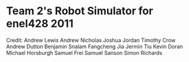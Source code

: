 # Team 2's Robot Simulator for enel428 2011

Credit: Andrew Lewis Andrew Nicholas Joshua Jordan Timothy Crow Andrew Dutton Benjamin Snalam Fangcheng Jia Jermin Tiu Kevin Doran Michael Horsburgh Samuel Frei Samuel Sanson Simon Richards
